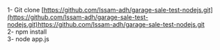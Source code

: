 1- Git clone [https://github.com/Issam-adh/garage-sale-test-nodejs.git](https://github.com/Issam-adh/garage-sale-test-nodejs.git)https://github.com/Issam-adh/garage-sale-test-nodejs.git <br>
2- npm install <br>
3- node app.js
